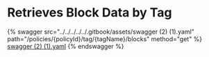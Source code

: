 # Retrieves Block Data by Tag

{% swagger src="../../../../../.gitbook/assets/swagger (2) (1).yaml" path="/policies/{policyId}/tag/{tagName}/blocks" method="get" %}
[swagger (2) (1).yaml](<../../../../../.gitbook/assets/swagger (2) (1).yaml>)
{% endswagger %}
